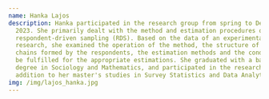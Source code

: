 ```yaml
---
name: Hanka Lajos
description: Hanka participated in the research group from spring to December
  2023. She primarily dealt with the method and estimation procedures of
  respondent-driven sampling (RDS). Based on the data of an experimental
  research, she examined the operation of the method, the structure of the
  chains formed by the respondents, the estimation methods and the conditions to
  be fulfilled for the appropriate estimations. She graduated with a bachelor's
  degree in Sociology and Mathematics, and participated in the research group in
  addition to her master's studies in Survey Statistics and Data Analytics.
img: /img/lajos_hanka.jpg
---
```

